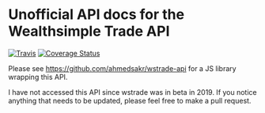 # Unofficial API docs for the Wealthsimple Trade API
[![Travis](https://img.shields.io/travis/alexjoverm/typescript-library-starter.svg)](https://travis-ci.com/MarkGalloway/wealthsimple-trade)
[![Coverage Status](https://coveralls.io/repos/github/MarkGalloway/wealthsimple-trade/badge.svg?branch=master)](https://coveralls.io/github/MarkGalloway/wealthsimple-trade?branch=master)

Please see https://github.com/ahmedsakr/wstrade-api for a JS library wrapping this API.

I have not accessed this API since wstrade was in beta in 2019. If you notice anything that needs to be updated, please feel free to make a pull request.
